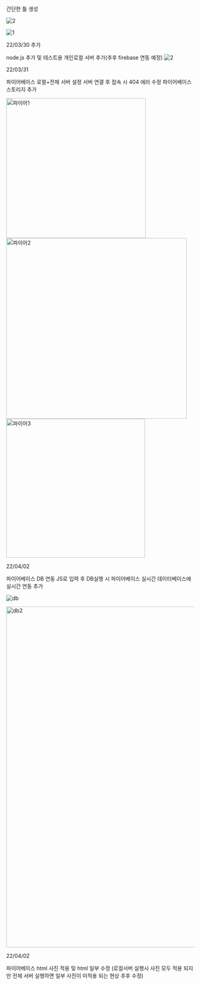 간단한 틀 생성

![2](https://user-images.githubusercontent.com/102477933/160290314-1274456a-fd73-4dcc-b3e7-e91ce62cf25f.gif)


![1](https://user-images.githubusercontent.com/102477933/160290219-d07f37fd-5c67-402d-8219-48e4954743ca.png)


22/03/30 추가

node.js 추가 및
테스트용 개인로컬 서버 추가(추후 firebase 연동 예정)
![2](https://user-images.githubusercontent.com/102477933/160842972-2e24d26e-c4b9-4538-bea5-7c3692ecece5.JPG)

22/03/31

파이어베이스 로컬+전체 서버 설정
서버 연결 후 접속 시 404 에러 수정
파이어베이스 스토리지 추가

<img width="373" alt="파이어1" src="https://user-images.githubusercontent.com/102477933/161074034-579c9997-eaf7-44b6-af64-94c66715cbb7.PNG">

<img width="482" alt="파이어2" src="https://user-images.githubusercontent.com/102477933/161074049-2c8cb156-c1ab-4778-93e4-39622656cba7.PNG">

<img width="371" alt="파이어3" src="https://user-images.githubusercontent.com/102477933/161074198-72b473ae-5024-4cbd-962b-e1c2a7a4836b.PNG">

22/04/02

파이어베이스 DB 연동
JS로 입력 후 DB실행 시 파이어베이스 실시간 데이터베이스에 실시간 연동 추가

![db](https://user-images.githubusercontent.com/102477933/161305099-99e3f017-66e6-49fd-b15c-df3532c037de.gif)

<img width="909" alt="db2" src="https://user-images.githubusercontent.com/102477933/161305110-cebe5772-61e9-4064-bf84-5572c5c47042.PNG">


22/04/02

파이어베이스 html 사진 적용 및 html 일부 수정
(로컬서버 실행시 사진 모두 적용 되지만
전체 서버 실행하면 일부 사진이 미적용 되는 현상 추후 수정)




